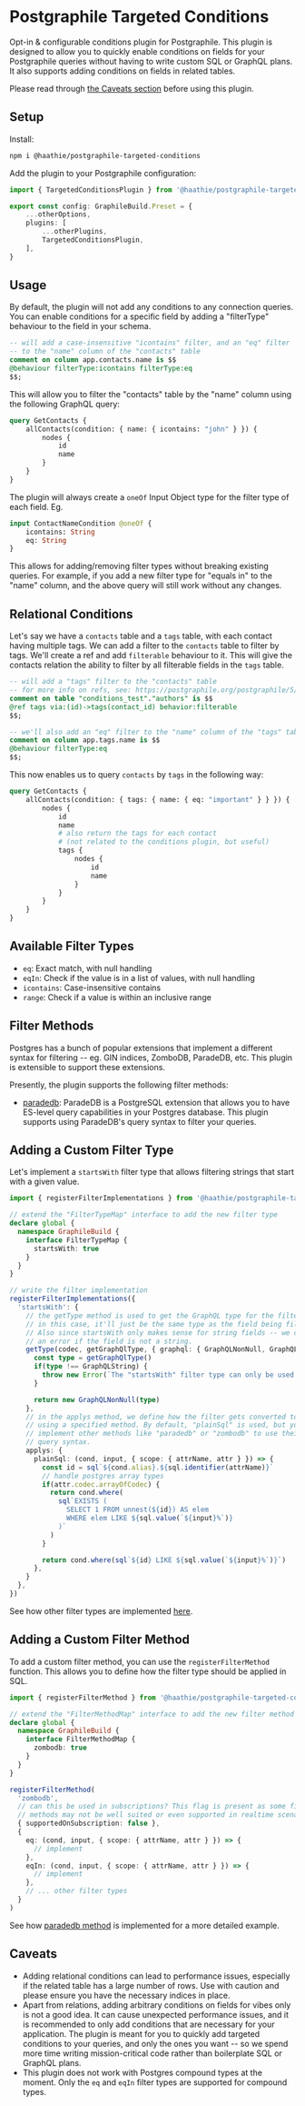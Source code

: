 # Postgraphile Targeted Conditions

Opt-in & configurable conditions plugin for Postgraphile. This plugin is designed to allow you to quickly enable conditions on fields for your Postgraphile queries without having to write custom SQL or GraphQL plans. It also supports adding conditions on fields in related tables.

Please read through [the Caveats section](#caveats) before using this plugin.

## Setup

Install:
``` bash
npm i @haathie/postgraphile-targeted-conditions
```

Add the plugin to your Postgraphile configuration:
``` ts
import { TargetedConditionsPlugin } from '@haathie/postgraphile-targeted-conditions'

export const config: GraphileBuild.Preset = {
	...otherOptions,
	plugins: [
		...otherPlugins,
		TargetedConditionsPlugin,
	],
}
```

## Usage

By default, the plugin will not add any conditions to any connection queries. You can enable conditions for a specific field by adding a "filterType" behaviour to the field in your schema.

``` sql
-- will add a case-insensitive "icontains" filter, and an "eq" filter 
-- to the "name" column of the "contacts" table
comment on column app.contacts.name is $$
@behaviour filterType:icontains filterType:eq
$$;
```

This will allow you to filter the "contacts" table by the "name" column using the following GraphQL query:

``` graphql
query GetContacts {
	allContacts(condition: { name: { icontains: "john" } }) {
		nodes {
			id
			name
		}
	}
}
```

The plugin will always create a `oneOf` Input Object type for the filter type of each field. Eg.
``` graphql
input ContactNameCondition @oneOf {
	icontains: String
	eq: String
}
```

This allows for adding/removing filter types without breaking existing queries. For example, if you add a new filter type for "equals in" to the "name" column, and the above query will still work without any changes.

## Relational Conditions

Let's say we have a `contacts` table and a `tags` table, with each contact having multiple tags. We can add a filter to the `contacts` table to filter by tags. We'll create a ref and add `filterable` behaviour to it.
This will give the contacts relation the ability to filter by all filterable fields in the `tags` table.

``` sql
-- will add a "tags" filter to the "contacts" table
-- for more info on refs, see: https://postgraphile.org/postgraphile/5/refs/#ref-and-refvia
comment on table "conditions_test"."authors" is $$
@ref tags via:(id)->tags(contact_id) behavior:filterable
$$;

-- we'll also add an "eq" filter to the "name" column of the "tags" table
comment on column app.tags.name is $$
@behaviour filterType:eq
$$;
```

This now enables us to query `contacts` by `tags` in the following way:
``` graphql
query GetContacts {
	allContacts(condition: { tags: { name: { eq: "important" } } }) {
		nodes {
			id
			name
			# also return the tags for each contact
			# (not related to the conditions plugin, but useful)
			tags {
				nodes {
					id
					name
				}
			}
		}
	}
}
```

## Available Filter Types

- `eq`: Exact match, with null handling
- `eqIn`: Check if the value is in a list of values, with null handling
- `icontains`: Case-insensitive contains
- `range`: Check if a value is within an inclusive range

## Filter Methods

Postgres has a bunch of popular extensions that implement a different syntax for filtering -- eg. GIN indices, ZomboDB, ParadeDB, etc. This plugin is extensible to support these extensions.

Presently, the plugin supports the following filter methods:
- [paradedb](https://github.com/paradedb/paradedb): ParadeDB is a PostgreSQL extension that allows you to have ES-level query capabilities in your Postgres database. This plugin supports using ParadeDB's query syntax to filter your queries.

## Adding a Custom Filter Type

Let's implement a `startsWith` filter type that allows filtering strings that start with a given value.

``` ts
import { registerFilterImplementations } from '@haathie/postgraphile-targeted-conditions'

// extend the "FilterTypeMap" interface to add the new filter type
declare global {
  namespace GraphileBuild {
    interface FilterTypeMap {
      startsWith: true
    }
  }
}

// write the filter implementation
registerFilterImplementations({
  'startsWith': {
    // the getType method is used to get the GraphQL type for the filter
    // in this case, it'll just be the same type as the field being filtered.
    // Also since startsWith only makes sense for string fields -- we can throw
    // an error if the field is not a string.
    getType(codec, getGraphQlType, { graphql: { GraphQLNonNull, GraphQLString } }) {
      const type = getGraphQlType()
      if(type !== GraphQLString) {
        throw new Error(`The "startsWith" filter type can only be used on string fields, but the field "${codec.name}" is of type "${type.name}".`)
      }

      return new GraphQLNonNull(type)
    },
    // in the applys method, we define how the filter gets converted to SQL
    // using a specified method. By default, "plainSql" is used, but you can
    // implement other methods like "paradedb" or "zombodb" to use their
    // query syntax.
    applys: {
      plainSql: (cond, input, { scope: { attrName, attr } }) => {
        const id = sql`${cond.alias}.${sql.identifier(attrName)}`
        // handle postgres array types
        if(attr.codec.arrayOfCodec) {
          return cond.where(
            sql`EXISTS (
              SELECT 1 FROM unnest(${id}) AS elem 
              WHERE elem LIKE ${sql.value(`${input}%`)}
            )`
          )
        }

        return cond.where(sql`${id} LIKE ${sql.value(`${input}%`)}`)
      },
    }
  },
})
```

See how other filter types are implemented [here](src/filter-implementations/declaration.ts#L51).

## Adding a Custom Filter Method

To add a custom filter method, you can use the `registerFilterMethod` function. This allows you to define how the filter type should be applied in SQL.

``` ts
import { registerFilterMethod } from '@haathie/postgraphile-targeted-conditions'

// extend the "FilterMethodMap" interface to add the new filter method
declare global {
  namespace GraphileBuild {
    interface FilterMethodMap {
      zombodb: true
    }
  }
}

registerFilterMethod(
  'zombodb',
  // can this be used in subscriptions? This flag is present as some filter
  // methods may not be well suited or even supported in realtime scenarios.
  { supportedOnSubscription: false },
  {
    eq: (cond, input, { scope: { attrName, attr } }) => {
      // implement
    },
    eqIn: (cond, input, { scope: { attrName, attr } }) => {
      // implement
    },
    // ... other filter types
  }
)
```

See how [paradedb method](src/filter-implementations/paradedb.ts) is implemented for a more detailed example.

## Caveats

- Adding relational conditions can lead to performance issues, especially if the related table has a large number of rows. Use with caution and please ensure you have the necessary indices in place.
- Apart from relations, adding arbitrary conditions on fields for vibes only is not a good idea. It can cause unexpected performance issues, and it is recommended to only add conditions that are necessary for your application. The plugin is meant for you to quickly add targeted conditions to your queries, and only the ones you want -- so we spend more time writing mission-critical code rather than boilerplate SQL or GraphQL plans.
- This plugin does not work with Postgres compound types at the moment. Only the `eq` and `eqIn` filter types are supported for compound types.